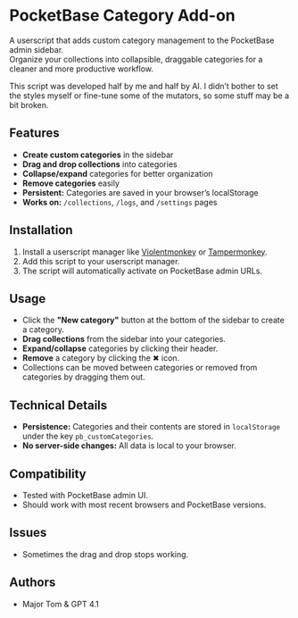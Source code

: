 # PocketBase Category Add-on

A userscript that adds custom category management to the PocketBase admin sidebar.  
Organize your collections into collapsible, draggable categories for a cleaner and more productive workflow.

This script was developed half by me and half by AI. I didn’t bother to set the styles myself or fine-tune some of the mutators, so some stuff may be a bit broken.

## Features

- **Create custom categories** in the sidebar
- **Drag and drop collections** into categories
- **Collapse/expand** categories for better organization
- **Remove categories** easily
- **Persistent:** Categories are saved in your browser’s localStorage
- **Works on:** `/collections`, `/logs`, and `/settings` pages

## Installation

1. Install a userscript manager like [Violentmonkey](https://violentmonkey.github.io/) or [Tampermonkey](https://www.tampermonkey.net/).
2. Add this script to your userscript manager.
3. The script will automatically activate on PocketBase admin URLs.

## Usage

- Click the **"New category"** button at the bottom of the sidebar to create a category.
- **Drag collections** from the sidebar into your categories.
- **Expand/collapse** categories by clicking their header.
- **Remove** a category by clicking the ✖ icon.
- Collections can be moved between categories or removed from categories by dragging them out.

## Technical Details

- **Persistence:** Categories and their contents are stored in `localStorage` under the key `pb_customCategories`.
- **No server-side changes:** All data is local to your browser.

## Compatibility

- Tested with PocketBase admin UI.
- Should work with most recent browsers and PocketBase versions.

## Issues

- Sometimes the drag and drop stops working.

## Authors

- Major Tom & GPT 4.1
